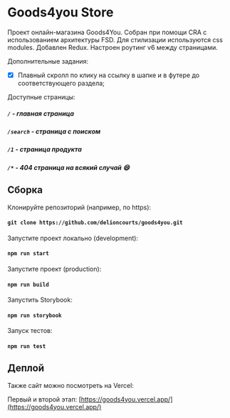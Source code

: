 # Goods4you Store


Проект онлайн-магазина Goods4You. Собран при помощи CRA с использованием архитектуры FSD. Для стилизации используются css modules. Добавлен Redux. Настроен роутинг v6 между страницами.


Дополнительные задания:

- [X] Плавный скролл по клику на ссылку в шапке и в футере до соответствующего раздела; 


Доступные страницы:

##### `/` - главная страница

##### `/search` - страница с поиском

##### `/1` - страница продукта

##### `/*`  - 404 страница на всякий случай &#128516;

## Сборка

Клонируйте репозиторий (например, по https):

#### `git clone https://github.com/delioncourts/goods4you.git`

Запустите проект локально (development): 

#### `npm run start`

Запустите проект (production): 

#### `npm run build`

Запустить Storybook:

#### `npm run storybook`

Запуск тестов: 

#### `npm run test`

## Деплой 

Также сайт можно посмотреть на Vercel:

Первый и второй этап: [https://goods4you.vercel.app/](https://goods4you.vercel.app/)